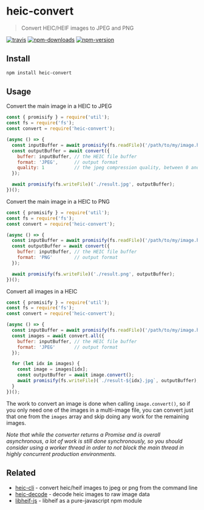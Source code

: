 # heic-convert

> Convert HEIC/HEIF images to JPEG and PNG

[![travis][travis.svg]][travis.link]
[![npm-downloads][npm-downloads.svg]][npm.link]
[![npm-version][npm-version.svg]][npm.link]

[travis.svg]: https://travis-ci.com/catdad-experiments/heic-convert.svg?branch=master
[travis.link]: https://travis-ci.com/catdad-experiments/heic-convert
[npm-downloads.svg]: https://img.shields.io/npm/dm/heic-convert.svg
[npm.link]: https://www.npmjs.com/package/heic-convert
[npm-version.svg]: https://img.shields.io/npm/v/heic-convert.svg

## Install

```bash
npm install heic-convert
```

## Usage

Convert the main image in a HEIC to JPEG

```javascript
const { promisify } = require('util');
const fs = require('fs');
const convert = require('heic-convert');

(async () => {
  const inputBuffer = await promisify(fs.readFile)('/path/to/my/image.heic');
  const outputBuffer = await convert({
    buffer: inputBuffer, // the HEIC file buffer
    format: 'JPEG',      // output format
    quality: 1           // the jpeg compression quality, between 0 and 1
  });

  await promisify(fs.writeFile)('./result.jpg', outputBuffer);
})();
```

Convert the main image in a HEIC to PNG

```javascript
const { promisify } = require('util');
const fs = require('fs');
const convert = require('heic-convert');

(async () => {
  const inputBuffer = await promisify(fs.readFile)('/path/to/my/image.heic');
  const outputBuffer = await convert({
    buffer: inputBuffer, // the HEIC file buffer
    format: 'PNG'        // output format
  });

  await promisify(fs.writeFile)('./result.png', outputBuffer);
})();
```

Convert all images in a HEIC

```javascript
const { promisify } = require('util');
const fs = require('fs');
const convert = require('heic-convert');

(async () => {
  const inputBuffer = await promisify(fs.readFile)('/path/to/my/image.heic');
  const images = await convert.all({
    buffer: inputBuffer, // the HEIC file buffer
    format: 'JPEG'       // output format
  });

  for (let idx in images) {
    const image = images[idx];
    const outputBuffer = await image.convert();
    await promisify(fs.writeFile)(`./result-${idx}.jpg`, outputBuffer);
  }
})();
```

The work to convert an image is done when calling `image.convert()`, so if you only need one of the images in a multi-image file, you can convert just that one from the `images` array and skip doing any work for the remaining images.

_Note that while the converter returns a Promise and is overall asynchronous, a lot of work is still done synchronously, so you should consider using a worker thread in order to not block the main thread in highly concurrent production environments._

## Related

* [heic-cli](https://github.com/catdad-experiments/heic-cli) - convert heic/heif images to jpeg or png from the command line
* [heic-decode](https://github.com/catdad-experiments/heic-decode) - decode heic images to raw image data
* [libheif-js](https://github.com/catdad-experiments/libheif-js) - libheif as a pure-javascript npm module

